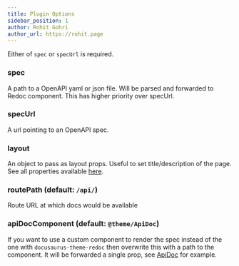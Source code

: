 ```yaml
---
title: Plugin Options
sidebar_position: 1
author: Rohit Gohri
author_url: https://rohit.page
---
```


Either of `spec` or `specUrl` is required.

### spec

A path to a OpenAPI yaml or json file. Will be parsed and forwarded to Redoc component. This has higher priority over specUrl.

### specUrl

A url pointing to an OpenAPI spec.

### layout

An object to pass as layout props. Useful to set title/description of the page. See all properties available [here](https://github.com/rohit-gohri/redocusaurus/blob/releases/v0/packages/docusaurus-plugin-redoc/src/options.ts#L3).

### routePath (default: `/api/`)

Route URL at which docs would be available

### apiDocComponent (default: `@theme/ApiDoc`)

If you want to use a custom component to render the spec instead of the one with `docusaurus-theme-redoc` then overwrite this with a path to the component.
It will be forwarded a single prop, see [ApiDoc](https://github.com/rohit-gohri/redocusaurus/blob/releases/v0/packages/docusaurus-theme-redoc/src/theme/ApiDoc/ApiDoc.tsx) for example.
